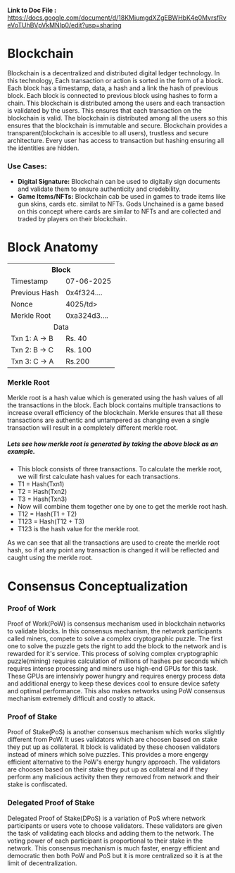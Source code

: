 **Link to Doc File :** https://docs.google.com/document/d/18KMiumgdXZgEBWHbK4e0MvrsfRveVoTUhBVpVkMNIp0/edit?usp=sharing 

# Blockchain
Blockchain is a decentralized and distributed digital ledger technology. In this technology, Each
transaction or action is sorted in the form of a block. Each block has a timestamp, data, a hash and
a link the hash of previous block. Each block is connected to previous block using hashes to form a
chain. This blockchain is distributed among the users and each transaction is validated by the users.
This ensures that each transaction on the blockchain is valid. The blockchain is distributed among
all the users so this ensures that the blockchain is immutable and secure. Blockchain provides a 
transparent(blockchain is accesible to all users), trustless and secure architecture. Every user has
access to transaction but hashing ensuring all the identities are hidden.

### Use Cases:
  - **Digital Signature:** Blockchain can be used to digitally sign documents and validate them to ensure
    authenticity and credebility.
  - **Game Items/NFTs:** Blockchain cab be used in games to trade items like gun skins, cards etc. similat
    to NFTs. Gods Unchained is a game based on this concept where cards are similar to NFTs and are collected
    and traded by players on their blockchain.

# Block Anatomy

<table align="center">
  <tr>
    <th colspan="2">Block</th>
  </tr>
  <tr>
    <td>Timestamp</td>
    <td>07-06-2025</td>
  </tr>
  <tr>
    <td>Previous Hash</td>
    <td>0x4f324....</td>
  </tr>
  <tr>
    <td>Nonce</td>
    <td>4025/td>
  </tr>
  <tr>
    <td>Merkle Root</td>
    <td>0xa324d3....</td>
  </tr>
  <tr>
    <td colspan="2" align="center">Data</td>
  </tr>
  <tr>
    <td>Txn 1: A -> B</td>
    <td>Rs. 40</td>
  </tr>
  <tr>
    <td>Txn 2: B -> C</td>
    <td>Rs. 100</td>
  </tr>
  <tr>
    <td>Txn 3: C -> A</td>
    <td>Rs.200</td>
  </tr>
</table>

### Merkle Root
Merkle root is a hash value which is generated using the hash values of all the transactions in the 
block. Each block contains multiple transactions to increase overall efficiency of the blockchain.
Merkle ensures that all these transactions are authentic and untampered as changing even a single 
transaction will result in a completely different merkle root. 

##### Lets see how merkle root is generated by taking the above block as an example.
- This block consists of three transactions. To calculate the merkle root, we will first calculate
  hash values for each transactions.
- T1 = Hash(Txn1)
- T2 = Hash(Txn2)
- T3 = Hash(Txn3)
- Now will combine them together one by one to get the merkle root hash.
- T12 = Hash(T1 + T2)
- T123 = Hash(T12 + T3)
- T123 is the hash value for the merkle root.

As we can see that all the transactions are used to create the merkle root hash, so if at any point 
any transaction is changed it will be reflected and caught using the merkle root.

# Consensus Conceptualization
### Proof of Work
Proof of Work(PoW) is consensus mechanism used in blockchain networks to validate blocks. In this 
consensus mechanism, the network participants called miners, compete to solve a complex cryptographic puzzle.
The first one to solve the puzzle gets the right to add the block to the network and is rewarded for
it's service. This process of solving complex cryptographic puzzle(mining) requires calculation of 
millions of hashes per seconds which requires intense processing and miners use high-end GPUs for this
task. These GPUs are intensivly power hungry and requires energy process data and additional energy
to keep these devices cool to ensure device safety and optimal performance. This also makes networks
using PoW consensus mechanism extremely difficult and costly to attack.

### Proof of Stake
Proof of Stake(PoS) is another consensus mechanism which works slightly different from PoW. It uses
validators which are choosen based on stake they put up as collateral. It block is validated by these
choosen validators instead of miners which solve puzzles. This provides a more engergy efficient alternative
to the PoW's energy hungry approach. The validators are choosen based on their stake they put up as collateral and 
if they perform any malicious activity then they removed from network and their stake is confiscated.

### Delegated Proof of Stake
Delegated Proof of Stake(DPoS) is a variation of PoS where network participants or users vote to choose
validators. These validators are given the task of validating each blocks and adding them to the network.
The voting power of each participant is proportional to their stake in the network. This consensus
mechanism is much faster, energy efficient and democratic then both PoW and PoS but it is more 
centralized so it is at the limit of decentralization.

